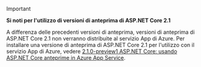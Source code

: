 > [!IMPORTANT]
> **Si noti per l'utilizzo di versioni di anteprima di ASP.NET Core 2.1**
>
> A differenza delle precedenti versioni di anteprima, versioni di anteprima di ASP.NET Core 2.1 non verranno distribuite al servizio App di Azure. Per installare una versione di anteprima di ASP.NET Core 2.1 per l'utilizzo con il servizio App di Azure, vedere [2.1.0-preview1 ASP.NET Core: usando ASP.NET Core anteprime in Azure App Service](https://blogs.msdn.microsoft.com/webdev/2018/02/27/asp-net-core-2-1-0-preview1-using-asp-net-core-previews-on-azure-app-service/).
